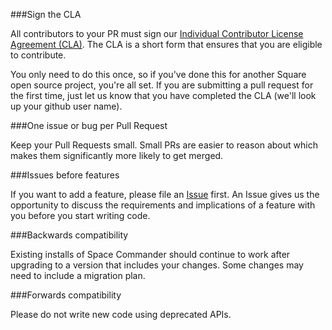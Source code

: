 ###Sign the CLA

All contributors to your PR must sign our [Individual Contributor License Agreement (CLA)](https://spreadsheets.google.com/spreadsheet/viewform?formkey=dDViT2xzUHAwRkI3X3k5Z0lQM091OGc6MQ&ndplr=1). The CLA is a short form that ensures that you are eligible to contribute.

You only need to do this once, so if you've done this for another Square open source project, you're all set. If you are submitting a pull request for the first time, just let us know that you have completed the CLA (we'll look up your github user name).

###One issue or bug per Pull Request

Keep your Pull Requests small. Small PRs are easier to reason about which makes them significantly more likely to get merged.

###Issues before features

If you want to add a feature, please file an [Issue](issues) first. An Issue gives us the opportunity to discuss the requirements and implications of a feature with you before you start writing code.

###Backwards compatibility

Existing installs of Space Commander should continue to work after upgrading to a version that includes your changes. Some changes may need to include a migration plan.

###Forwards compatibility

Please do not write new code using deprecated APIs.